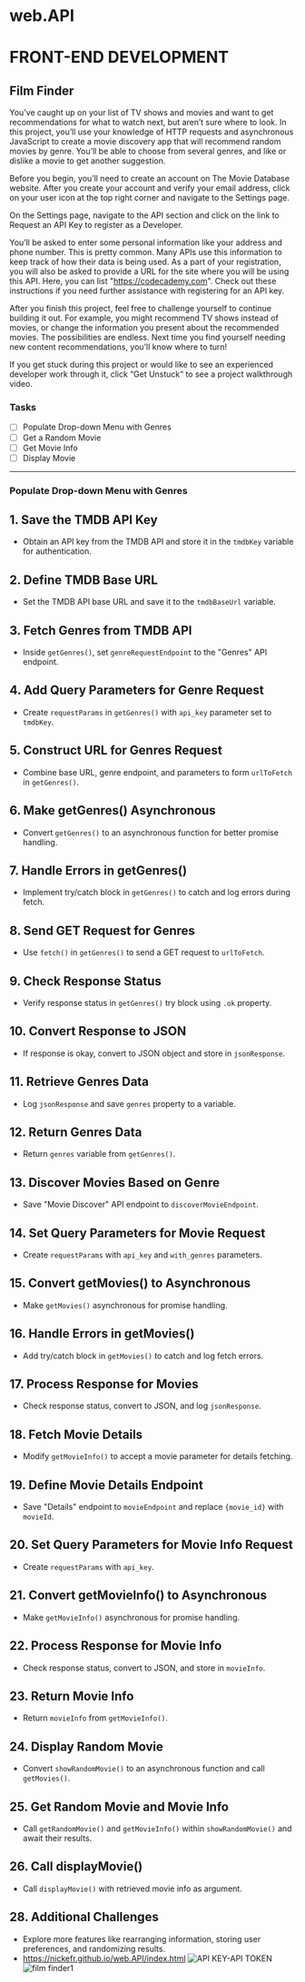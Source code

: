 # web.API
# FRONT-END DEVELOPMENT

## Film Finder

You’ve caught up on your list of TV shows and movies and want to get recommendations for what to watch next, but aren’t sure where to look. In this project, you’ll use your knowledge of HTTP requests and asynchronous JavaScript to create a movie discovery app that will recommend random movies by genre. You’ll be able to choose from several genres, and like or dislike a movie to get another suggestion.

Before you begin, you’ll need to create an account on The Movie Database website. After you create your account and verify your email address, click on your user icon at the top right corner and navigate to the Settings page.



On the Settings page, navigate to the API section and click on the link to Request an API Key to register as a Developer.

You’ll be asked to enter some personal information like your address and phone number. This is pretty common. Many APIs use this information to keep track of how their data is being used. As a part of your registration, you will also be asked to provide a URL for the site where you will be using this API. Here, you can list "https://codecademy.com". Check out these instructions if you need further assistance with registering for an API key.

After you finish this project, feel free to challenge yourself to continue building it out. For example, you might recommend TV shows instead of movies, or change the information you present about the recommended movies. The possibilities are endless. Next time you find yourself needing new content recommendations, you’ll know where to turn!

If you get stuck during this project or would like to see an experienced developer work through it, click “Get Unstuck“ to see a project walkthrough video.

### Tasks
- [ ] Populate Drop-down Menu with Genres
- [ ] Get a Random Movie
- [ ] Get Movie Info
- [ ] Display Movie

---

### Populate Drop-down Menu with Genres


## 1. Save the TMDB API Key
- Obtain an API key from the TMDB API and store it in the `tmdbKey` variable for authentication.

## 2. Define TMDB Base URL
- Set the TMDB API base URL and save it to the `tmdbBaseUrl` variable.

## 3. Fetch Genres from TMDB API
- Inside `getGenres()`, set `genreRequestEndpoint` to the "Genres" API endpoint.

## 4. Add Query Parameters for Genre Request
- Create `requestParams` in `getGenres()` with `api_key` parameter set to `tmdbKey`.

## 5. Construct URL for Genres Request
- Combine base URL, genre endpoint, and parameters to form `urlToFetch` in `getGenres()`.

## 6. Make getGenres() Asynchronous
- Convert `getGenres()` to an asynchronous function for better promise handling.

## 7. Handle Errors in getGenres()
- Implement try/catch block in `getGenres()` to catch and log errors during fetch.

## 8. Send GET Request for Genres
- Use `fetch()` in `getGenres()` to send a GET request to `urlToFetch`.

## 9. Check Response Status
- Verify response status in `getGenres()` try block using `.ok` property.

## 10. Convert Response to JSON
- If response is okay, convert to JSON object and store in `jsonResponse`.

## 11. Retrieve Genres Data
- Log `jsonResponse` and save `genres` property to a variable.

## 12. Return Genres Data
- Return `genres` variable from `getGenres()`.

## 13. Discover Movies Based on Genre
- Save "Movie Discover" API endpoint to `discoverMovieEndpoint`.

## 14. Set Query Parameters for Movie Request
- Create `requestParams` with `api_key` and `with_genres` parameters.

## 15. Convert getMovies() to Asynchronous
- Make `getMovies()` asynchronous for promise handling.

## 16. Handle Errors in getMovies()
- Add try/catch block in `getMovies()` to catch and log fetch errors.

## 17. Process Response for Movies
- Check response status, convert to JSON, and log `jsonResponse`.

## 18. Fetch Movie Details
- Modify `getMovieInfo()` to accept a movie parameter for details fetching.

## 19. Define Movie Details Endpoint
- Save "Details" endpoint to `movieEndpoint` and replace `{movie_id}` with `movieId`.

## 20. Set Query Parameters for Movie Info Request
- Create `requestParams` with `api_key`.

## 21. Convert getMovieInfo() to Asynchronous
- Make `getMovieInfo()` asynchronous for promise handling.

## 22. Process Response for Movie Info
- Check response status, convert to JSON, and store in `movieInfo`.

## 23. Return Movie Info
- Return `movieInfo` from `getMovieInfo()`.

## 24. Display Random Movie
- Convert `showRandomMovie()` to an asynchronous function and call `getMovies()`.

## 25. Get Random Movie and Movie Info
- Call `getRandomMovie()` and `getMovieInfo()` within `showRandomMovie()` and await their results.

## 26. Call displayMovie()
- Call `displayMovie()` with retrieved movie info as argument.

## 28. Additional Challenges
- Explore more features like rearranging information, storing user preferences, and randomizing results.
- https://nickefr.github.io/web.API/index.html
![API KEY-API TOKEN](https://github.com/nickefr/web.API/assets/73330890/882a441e-6476-4836-99fe-8cc98b14f0f1)
![film finder1](https://github.com/nickefr/web.API/assets/73330890/5a60c384-ed04-45a1-bc5f-10fe3e8a7338)




  
